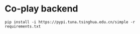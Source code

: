 # Co-play backend

```
pip install -i https://pypi.tuna.tsinghua.edu.cn/simple -r requirements.txt
```